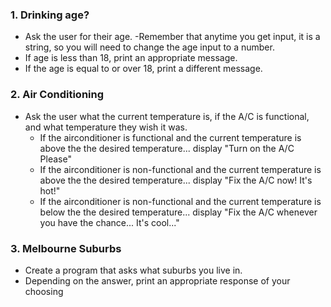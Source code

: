 ### 1. Drinking age?
- Ask the user for their age.
    -Remember that anytime you get input, it is a string, so you will need to change the age input to a number.
- If age is less than 18, print an appropriate message. 
- If the age is equal to or over 18, print a different message.


### 2. Air Conditioning
- Ask the user what the current temperature is, if the A/C is functional, and what temperature they wish it was.
    - If the airconditioner is functional and the current temperature is above the the desired temperature... display "Turn on the A/C Please"
    - If the airconditioner is non-functional and the current temperature is above the the desired temperature... display "Fix the A/C now!  It's hot!"
    - If the airconditioner is non-functional and the current temperature is below the the desired temperature... display "Fix the A/C whenever you have the chance...  It's cool..."


### 3. Melbourne Suburbs
- Create a program that asks what suburbs you live in.
- Depending on the answer, print an appropriate response of your choosing